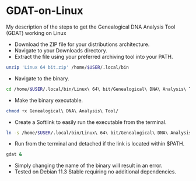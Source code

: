 # GDAT-on-Linux
My description of the steps to get the Genealogical DNA Analysis Tool (GDAT) working on Linux

- Download the ZIP file for your distributions architecture.
- Navigate to your Downloads directory.
- Extract the file using your preferred archiving tool into your PATH.
```bash
unzip 'Linux 64 bit.zip' /home/$USER/.local/bin
```
- Navigate to the binary.
```bash
cd /home/$USER/.local/bin/Linux\ 64\ bit/Genealogical\ DNA\ Analysis\ Tool/
```
- Make the binary executable.
```bash
chmod +x Genealogical\ DNA\ Analysis\ Tool/
```
- Create a Softlink to easily run the executable from the terminal.
```bash
ln -s /home/$USER/.local/bin/Linux\ 64\ bit/Genealogical\ DNA\ Analysis\ Tool/Genealogical\ DNA\ Analysis\ Tool /home/$USER/.local/bin/gdat
```
- Run from the terminal and detached if the link is located within $PATH.
```bash
gdat &
```

- Simply changing the name of the binary will result in an error.
- Tested on Debian 11.3 Stable requiring no additional dependencies.
